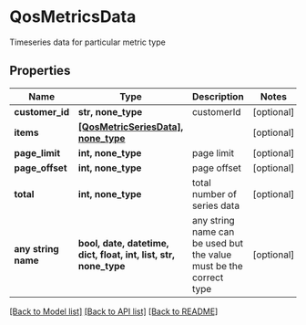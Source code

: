 # QosMetricsData

Timeseries data for particular metric type

## Properties
Name | Type | Description | Notes
------------ | ------------- | ------------- | -------------
**customer_id** | **str, none_type** | customerId | [optional] 
**items** | [**[QosMetricSeriesData], none_type**](QosMetricSeriesData.md) |  | [optional] 
**page_limit** | **int, none_type** | page limit | [optional] 
**page_offset** | **int, none_type** | page offset | [optional] 
**total** | **int, none_type** | total number of series data | [optional] 
**any string name** | **bool, date, datetime, dict, float, int, list, str, none_type** | any string name can be used but the value must be the correct type | [optional]

[[Back to Model list]](../README.md#documentation-for-models) [[Back to API list]](../README.md#documentation-for-api-endpoints) [[Back to README]](../README.md)



